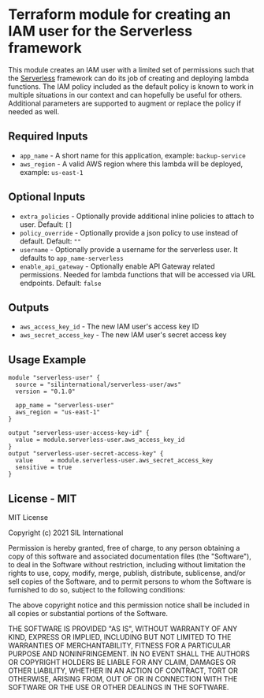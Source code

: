 # Terraform module for creating an IAM user for the Serverless framework

This module creates an IAM user with a limited set of permissions such that the 
[Serverless](https://www.serverless.com/) 
framework can do its job of creating and deploying lambda functions. The IAM policy included
as the default policy is known to work in multiple situations in our context and can hopefully
be useful for others. Additional parameters are supported to augment or replace the policy 
if needed as well. 

## Required Inputs
 - `app_name`   - A short name for this application, example: `backup-service`
 - `aws_region` - A valid AWS region where this lambda will be deployed, example: `us-east-1`

## Optional Inputs 
 - `extra_policies`     - Optionally provide additional inline policies to attach to user. Default: `[]`
 - `policy_override`    - Optionally provide a json policy to use instead of default. Default: `""`
 - `username`           - Optionally provide a username for the serverless user. It defaults to `app_name-serverless`
 - `enable_api_gateway` - Optionally enable API Gateway related permissions. 
                          Needed for lambda functions that will be accessed via URL endpoints. Default: `false` 

## Outputs
 - `aws_access_key_id`      - The new IAM user's access key ID
 - `aws_secret_access_key`  - The new IAM user's secret access key

## Usage Example

```hcl
module "serverless-user" {
  source = "silinternational/serverless-user/aws"
  version = "0.1.0"
  
  app_name = "serverless-user"
  aws_region = "us-east-1"
}

output "serverless-user-access-key-id" {
  value = module.serverless-user.aws_access_key_id
}
output "serverless-user-secret-access-key" {
  value     = module.serverless-user.aws_secret_access_key
  sensitive = true
}
```


## License - MIT
MIT License

Copyright (c) 2021 SIL International

Permission is hereby granted, free of charge, to any person obtaining a copy
of this software and associated documentation files (the "Software"), to deal
in the Software without restriction, including without limitation the rights
to use, copy, modify, merge, publish, distribute, sublicense, and/or sell
copies of the Software, and to permit persons to whom the Software is
furnished to do so, subject to the following conditions:

The above copyright notice and this permission notice shall be included in all
copies or substantial portions of the Software.

THE SOFTWARE IS PROVIDED "AS IS", WITHOUT WARRANTY OF ANY KIND, EXPRESS OR
IMPLIED, INCLUDING BUT NOT LIMITED TO THE WARRANTIES OF MERCHANTABILITY,
FITNESS FOR A PARTICULAR PURPOSE AND NONINFRINGEMENT. IN NO EVENT SHALL THE
AUTHORS OR COPYRIGHT HOLDERS BE LIABLE FOR ANY CLAIM, DAMAGES OR OTHER
LIABILITY, WHETHER IN AN ACTION OF CONTRACT, TORT OR OTHERWISE, ARISING FROM,
OUT OF OR IN CONNECTION WITH THE SOFTWARE OR THE USE OR OTHER DEALINGS IN THE
SOFTWARE.
